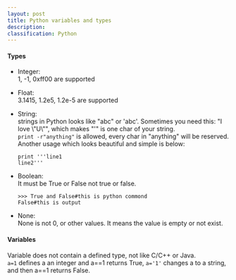 ```yaml
---
layout: post
title: Python variables and types
description:
classification: Python
---
```


#### Types

* Integer:  
  1, -1, 0xff00 are supported

* Float:  
  3.1415, 1.2e5, 1.2e-5 are supported

* String:   
  strings in Python looks like "abc" or 'abc'. Sometimes you need this: "I love \\"U\\"", which makes "'" is one char of your string.  
  `print -r"anything"` is allowed, every char in "anything" will be reserved.  
  Another usage which looks beautiful and simple is below:  

  ```
  print '''line1
  line2'''
  ```
* Boolean:  
  It must be True or False not true or false.  

  ```
  >>> True and False#this is python commond
  False#this is output
  ```

* None:  
  None is not 0, or other values. It means the value is empty or not exist.

#### Variables

Variable does not contain a defined type, not like C/C++ or Java.  
`a=1` defines a an integer and a==1 returns True, `a='1'` changes a to a string, and then a==1 returns False.
